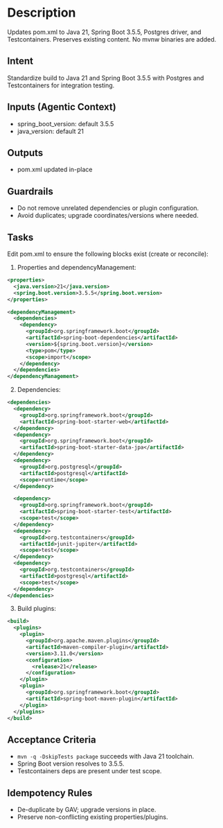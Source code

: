 
# Description

Updates pom.xml to Java 21, Spring Boot 3.5.5, Postgres driver, and Testcontainers. Preserves existing content. No mvnw binaries are added.

## Intent

Standardize build to Java 21 and Spring Boot 3.5.5 with Postgres and Testcontainers for integration testing.

## Inputs (Agentic Context)

* spring\_boot\_version: default 3.5.5
* java\_version: default 21

## Outputs

* pom.xml updated in-place

## Guardrails

* Do not remove unrelated dependencies or plugin configuration.
* Avoid duplicates; upgrade coordinates/versions where needed.

## Tasks

Edit pom.xml to ensure the following blocks exist (create or reconcile):

1. Properties and dependencyManagement:

```xml
<properties>
  <java.version>21</java.version>
  <spring.boot.version>3.5.5</spring.boot.version>
</properties>

<dependencyManagement>
  <dependencies>
    <dependency>
      <groupId>org.springframework.boot</groupId>
      <artifactId>spring-boot-dependencies</artifactId>
      <version>${spring.boot.version}</version>
      <type>pom</type>
      <scope>import</scope>
    </dependency>
  </dependencies>
</dependencyManagement>
```

2. Dependencies:

```xml
<dependencies>
  <dependency>
    <groupId>org.springframework.boot</groupId>
    <artifactId>spring-boot-starter-web</artifactId>
  </dependency>
  <dependency>
    <groupId>org.springframework.boot</groupId>
    <artifactId>spring-boot-starter-data-jpa</artifactId>
  </dependency>
  <dependency>
    <groupId>org.postgresql</groupId>
    <artifactId>postgresql</artifactId>
    <scope>runtime</scope>
  </dependency>

  <dependency>
    <groupId>org.springframework.boot</groupId>
    <artifactId>spring-boot-starter-test</artifactId>
    <scope>test</scope>
  </dependency>
  <dependency>
    <groupId>org.testcontainers</groupId>
    <artifactId>junit-jupiter</artifactId>
    <scope>test</scope>
  </dependency>
  <dependency>
    <groupId>org.testcontainers</groupId>
    <artifactId>postgresql</artifactId>
    <scope>test</scope>
  </dependency>
</dependencies>
```

3. Build plugins:

```xml
<build>
  <plugins>
    <plugin>
      <groupId>org.apache.maven.plugins</groupId>
      <artifactId>maven-compiler-plugin</artifactId>
      <version>3.11.0</version>
      <configuration>
        <release>21</release>
      </configuration>
    </plugin>
    <plugin>
      <groupId>org.springframework.boot</groupId>
      <artifactId>spring-boot-maven-plugin</artifactId>
    </plugin>
  </plugins>
</build>
```

## Acceptance Criteria

* `mvn -q -DskipTests package` succeeds with Java 21 toolchain.
* Spring Boot version resolves to 3.5.5.
* Testcontainers deps are present under test scope.

## Idempotency Rules

* De-duplicate by GAV; upgrade versions in place.
* Preserve non-conflicting existing properties/plugins.
